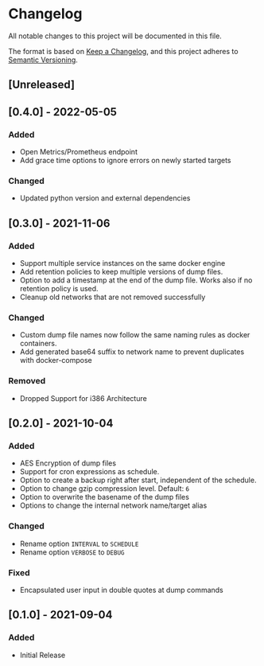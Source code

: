 # Changelog
All notable changes to this project will be documented in this file.

The format is based on [Keep a Changelog](https://keepachangelog.com/en/1.0.0/),
and this project adheres to [Semantic Versioning](https://semver.org/spec/v2.0.0.html).

## [Unreleased]

## [0.4.0] - 2022-05-05
### Added
- Open Metrics/Prometheus endpoint
- Add grace time options to ignore errors on newly started targets

### Changed
- Updated python version and external dependencies

## [0.3.0] - 2021-11-06
### Added
- Support multiple service instances on the same docker engine
- Add retention policies to keep multiple versions of dump files.
- Option to add a timestamp at the end of the dump file. Works also if no retention policy is used.
- Cleanup old networks that are not removed successfully

### Changed
- Custom dump file names now follow the same naming rules as docker containers.
- Add generated base64 suffix to network name to prevent duplicates with docker-compose

### Removed
- Dropped Support for i386 Architecture

## [0.2.0] - 2021-10-04
### Added
- AES Encryption of dump files
- Support for cron expressions as schedule.
- Option to create a backup right after start, independent of the schedule.
- Option to change gzip compression level. Default: `6`
- Option to overwrite the basename of the dump files
- Options to change the internal network name/target alias

### Changed
- Rename option `INTERVAL` to `SCHEDULE`
- Rename option `VERBOSE` to `DEBUG`

### Fixed
- Encapsulated user input in double quotes at dump commands

## [0.1.0] - 2021-09-04
### Added
- Initial Release
